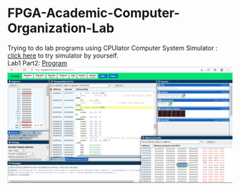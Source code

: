 # FPGA-Academic-Computer-Organization-Lab
Trying to do lab programs using CPUlator Computer System Simulator : [click here](https://cpulator.01xz.net/) to try simulator by yourself.<br>
Lab1 Part2: [Program](ARM/Standard/lab1/part2.s)
![Lab1 Part2](ARM/Standard/lab1/part2.jpg)
